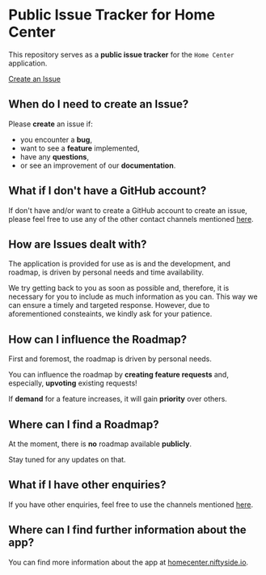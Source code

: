 # Public Issue Tracker for Home Center

This repository serves as a **public issue tracker** for the `Home Center` application.

[Create an Issue](https://github.com/home-center/public-issues/issues/new/choose)

## When do I need to create an Issue?

Please **create** an issue if:
- you encounter a **bug**,
- want to see a **feature** implemented,
- have any **questions**,
- or see an improvement of our **documentation**.

## What if I don't have a GitHub account?

If don't have and/or want to create a GitHub account to create an issue, please feel free to use any of the other contact channels mentioned [here](https://homecenter.niftyside.io/about).

## How are Issues dealt with?

The application is provided for use as is and the development, and roadmap, is driven by personal needs and time availability.

We try getting back to you as soon as possible and, therefore, it is necessary for you to include as much information as you can. This way we can ensure a timely and targeted response.
However, due to aforementioned consteaints, we kindly ask for your patience.

## How can I influence the Roadmap?

First and foremost, the roadmap is driven by personal needs.

You can influence the roadmap by **creating feature requests** and, especially, **upvoting** existing requests!

If **demand** for a feature increases, it will gain **priority** over others.

## Where can I find a Roadmap?

At the moment, there is **no** roadmap available **publicly**.

Stay tuned for any updates on that.

## What if I have other enquiries?

If you have other enquiries, feel free to use the channels mentioned [here](https://homecenter.niftyside.io/about).

## Where can I find further information about the app?

You can find more information about the app at [homecenter.niftyside.io](https://homecenter.niftyside.io).
